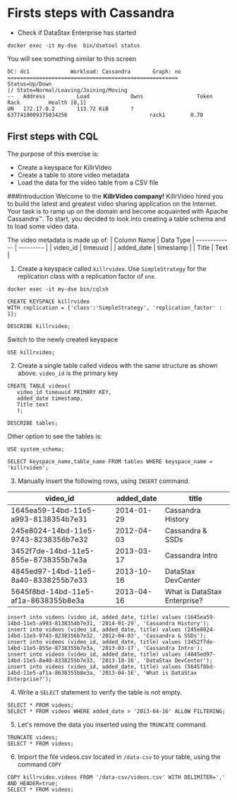 # Firsts steps with Cassandra

* Check if DataStax Enterprise has started

```
docker exec -it my-dse  bin/dsetool status
```

You will see something similar to this screen

```
DC: dc1             Workload: Cassandra       Graph: no
======================================================
Status=Up/Down
|/ State=Normal/Leaving/Joining/Moving
--   Address          Load             Owns                 Token                                        Rack         Health [0,1]
UN   172.17.0.2       113.72 KiB       ?                    6377410009375034256                          rack1        0.70
```

## First steps with CQL

The purpose of this exercise is:

* Create a keyspace for KillrVideo
* Create a table to store video metadata
* Load the data for the video table from a CSV file

###Introduction 
Welcome to the **KillrVideo company!** KillrVideo hired you to build the latest and greatest video sharing application on the Internet. Your task is to ramp up on the domain and become acquainted with Apache Cassandra™. To start, you decided to look into creating a table schema and to load some video data.

The video metadata is made up of:
| Column Name | Data Type |
------------- | --------- |
| video_id | timeuuid |
| added_date |	timestamp |
| Title | Text |

1. Create a keyspace called `killrvideo`. Use `SimpleStrategy` for the replication class with a replication factor of `one`. 

```
docker exec -it my-dse bin/cqlsh

CREATE KEYSPACE killrvideo
WITH replication = {'class':'SimpleStrategy', 'replication_factor' : 1};

DESCRIBE killrvideo;
```

Switch to the newly created keyspace

```
USE killrvideo;
```

2. Create a single table called videos with the same structure as shown above. `video_id` is the primary key

```
CREATE TABLE videos(
   video_id timeuuid PRIMARY KEY,
   added_date timestamp,
   Title text
   );

DESCRIBE tables;
```

Other option to see the tables is:

```
USE system_schema;

SELECT keyspace_name,table_name FROM tables WHERE keyspace_name = 'killrvideo';
```

3. Manually insert the following rows, using `INSERT` command. 
   
| video_id | added_date | title |
| -------- | ---------- | ----- |
| 1645ea59-14bd-11e5-a993-8138354b7e31 | 2014-01-29 | Cassandra History |
| 245e8024-14bd-11e5-9743-8238356b7e32 | 2012-04-03 | Cassandra & SSDs |
| 3452f7de-14bd-11e5-855e-8738355b7e3a | 2013-03-17 |	Cassandra Intro |
| 4845ed97-14bd-11e5-8a40-8338255b7e33	| 2013-10-16 | DataStax DevCenter |
| 5645f8bd-14bd-11e5-af1a-8638355b8e3a | 2013-04-16 | What is DataStax Enterprise? |

```
insert into videos (video_id, added_date, title) values (1645ea59-14bd-11e5-a993-8138354b7e31, '2014-01-29', 'Cassandra History');
insert into videos (video_id, added_date, title) values (245e8024-14bd-11e5-9743-8238356b7e32, '2012-04-03', 'Cassandra & SSDs');
insert into videos (video_id, added_date, title) values (3452f7de-14bd-11e5-855e-8738355b7e3a, '2013-03-17', 'Cassandra Intro');
insert into videos (video_id, added_date, title) values (4845ed97-14bd-11e5-8a40-8338255b7e33, '2013-10-16', 'DataStax DevCenter');
insert into videos (video_id, added_date, title) values (5645f8bd-14bd-11e5-af1a-8638355b8e3a, '2013-04-16', 'What is DataStax Enterprise?');
```

4. Write a `SELECT` statement to verify the table is not empty.

```
SELECT * FROM videos;
SELECT * FROM videos WHERE added_date > '2013-04-16' ALLOW FILTERING;
```

5. Let's remove the data you inserted using the `TRUNCATE` command.

```
TRUNCATE videos;
SELECT * FROM videos;
```

6. Import the file videos.csv located in `/data-csv` to your table, using the command `COPY`

```
COPY killrvideo.videos FROM '/data-csv/videos.csv' WITH DELIMITER=',' AND HEADER=true;
SELECT * FROM videos;
 ```